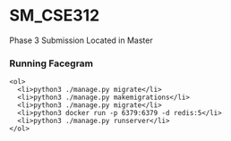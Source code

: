 # SM_CSE312


Phase 3 Submission Located in Master<br>

### Running Facegram
```
<ol>
  <li>python3 ./manage.py migrate</li>
  <li>python3 ./manage.py makemigrations</li>
  <li>python3 ./manage.py migrate</li>
  <li>python3 docker run -p 6379:6379 -d redis:5</li>
  <li>python3 ./manage.py runserver</li>
</ol>
```

